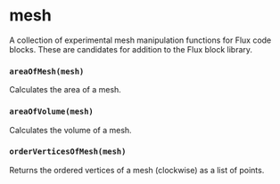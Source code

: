 # mesh
A collection of experimental mesh manipulation functions for Flux code blocks. These are candidates for addition to the Flux block library. 

### `areaOfMesh(mesh)`
Calculates the area of a mesh.

### `areaOfVolume(mesh)`
Calculates the volume of a mesh.

### `orderVerticesOfMesh(mesh)`
Returns the ordered vertices of a mesh (clockwise) as a list of points.
